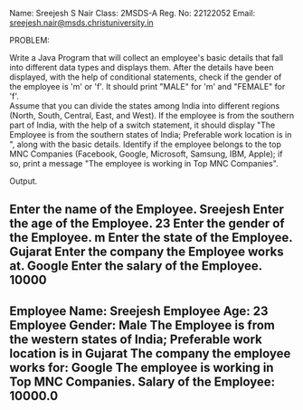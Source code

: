 Name: Sreejesh S Nair Class: 2MSDS-A Reg. No: 22122052 Email: sreejesh.nair@msds.christuniversity.in

PROBLEM: 

Write a Java Program that will collect an employee's basic details that fall into different data types and displays them.
After the details have been displayed, with the help of conditional statements, check if the gender of the employee is 'm' or 'f'. It should print "MALE" for 'm' and "FEMALE" for 'f'.   
Assume that you can divide the states among India into different regions (North, South, Central, East, and West). If the employee is from the southern part of India, with the help of a switch statement, it should display "The Employee is from the southern states of India; Preferable work location is in <state>", along with the basic details.
Identify if the employee belongs to the top MNC Companies (Facebook, Google, Microsoft, Samsung, IBM, Apple); if so, print a message "The employee is working in Top MNC Companies".
  
Output.   
  
Enter the name of the Employee.
Sreejesh
Enter the age of the Employee.
23
Enter the gender of the Employee.
m
Enter the state of the Employee.
Gujarat
Enter the company the Employee works at.
Google
Enter the salary of the Employee.
10000
-----------------------------------------------------------------------------------------
Employee Name: Sreejesh
Employee Age: 23
Employee Gender: Male
The Employee is from the western states of India; Preferable work location is in Gujarat
The company the employee works for: Google
The employee is working in Top MNC Companies.
Salary of the Employee: 10000.0
-----------------------------------------------------------------------------------------
